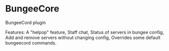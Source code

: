 # BungeeCore
BungeeCord plugin

Features: A "helpop" feature, Staff chat, Status of servers in bungee config, Add and remove servers without changing config, Overrides some default bungeecord commands.

